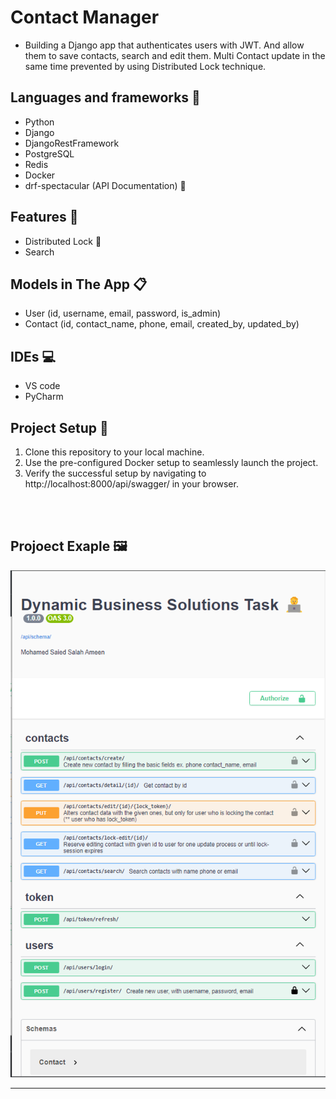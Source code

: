 # Contact Manager
 - Building a Django app that authenticates users with JWT. And allow them to save contacts, search and edit them.
   Multi Contact update in the same time prevented by using Distributed Lock technique. 

## Languages and frameworks 📑
 - Python 
 - Django
 - DjangoRestFramework
 - PostgreSQL 
 - Redis 
 - Docker
 - drf-spectacular (API Documentation) 📃

 
## Features 🥇
 - Distributed Lock 🔐
 - Search 

## Models in The App 📋
 - User (id, username, email, password, is_admin)
 - Contact (id, contact_name, phone, email, created_by, updated_by)

## IDEs 💻
 - VS code
 - PyCharm

## Project Setup 💽
 1. Clone this repository to your local machine.
 2. Use the pre-configured Docker setup to seamlessly launch the project.
 3. Verify the successful setup by navigating to http://localhost:8000/api/swagger/ in your browser.
<br>
<br>

## Projoect Exaple 🖼️

<div align='center'>
<img src="https://github.com/Mohamed-said-salah/DynamicSolutionsContactTask/blob/main/screen_shots/Screenshot%202024-01-12%20113838.png?raw=true">
<hr/>
</div>
